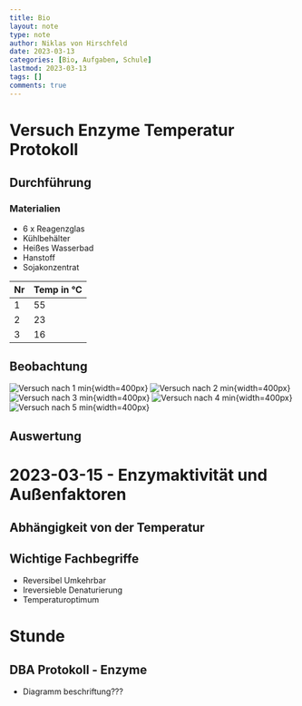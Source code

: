 ```yaml
---
title: Bio
layout: note
type: note
author: Niklas von Hirschfeld
date: 2023-03-13
categories: [Bio, Aufgaben, Schule]
lastmod: 2023-03-13
tags: []
comments: true
---
```


# Versuch Enzyme Temperatur Protokoll

## Durchführung

### Materialien

- 6 x Reagenzglas
- Kühlbehälter
- Heißes Wasserbad
- Hanstoff
- Sojakonzentrat

| Nr  | Temp in °C |
| --- | ---        |
| 1   | 55         |
| 2   | 23         |
| 3   | 16         |

## Beobachtung

![Versuch nach 1 min](./note-bio-2023-11-2--enzyme--a/versuch_nach_min_1.jpeg){width=400px}
![Versuch nach 2 min](./note-bio-2023-11-2--enzyme--a/versuch_nach_min_2.jpeg){width=400px}
![Versuch nach 3 min](./note-bio-2023-11-2--enzyme--a/versuch_nach_min_3.jpeg){width=400px}
![Versuch nach 4 min](./note-bio-2023-11-2--enzyme--a/versuch_nach_min_4.jpeg){width=400px}
![Versuch nach 5 min](./note-bio-2023-11-2--enzyme--a/versuch_nach_min_5.jpeg){width=400px}

## Auswertung

# 2023-03-15 - Enzymaktivität und Außenfaktoren

## Abhängigkeit von der Temperatur


## Wichtige Fachbegriffe

- Reversibel Umkehrbar
- Ireversieble  Denaturierung
- Temperaturoptimum

# Stunde

## DBA Protokoll - Enzyme

- Diagramm beschriftung???
